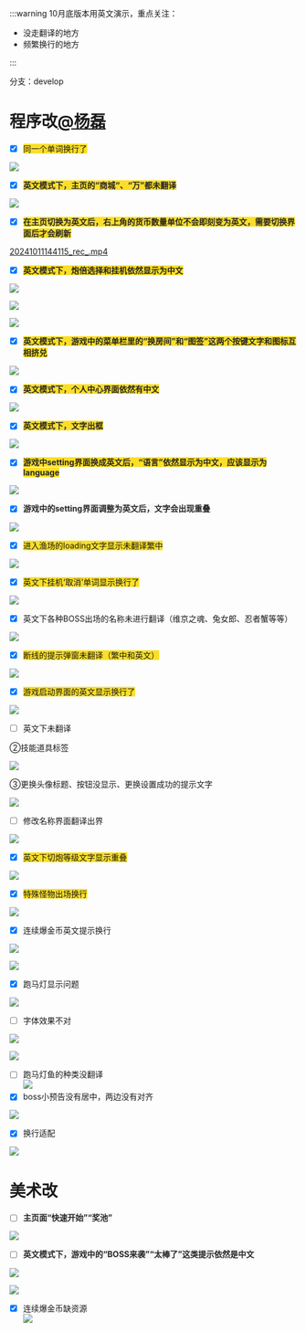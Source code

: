 :::warning
10月底版本用英文演示，重点关注：

+ 没走翻译的地方
+ 频繁换行的地方

:::

分支：develop

# 程序改[@杨磊](undefined/4gchgsy)
- [x] <font style="background-color:#FBDE28;">同一个单词换行了</font>

![](https://cdn.nlark.com/yuque/0/2024/png/26927517/1728629641572-2ceb02fe-f7f2-438c-a6c1-f81f1017d191.png)

- [x] **<font style="color:rgb(38, 38, 38);background-color:#FBDE28;">英文模式下，主页的“商城“、“万”都未翻译</font>**

![](https://cdn.nlark.com/yuque/0/2024/png/43256946/1728700436497-5feb435b-538a-4c6e-b0fa-222fa8c0f282.png)



- [x] **<font style="color:rgb(38, 38, 38);background-color:#FBDE28;">在主页切换为英文后，右上角的货币数量单位不会即刻变为英文，需要切换界面后才会刷新</font>**

[20241011144115_rec_.mp4](https://snh48group.yuque.com/attachments/yuque/0/2024/mp4/45354230/1728631663760-e98ba0ce-64a0-438f-9825-7865218846eb.mp4)



- [x] **<font style="color:rgb(38, 38, 38);background-color:#FBDE28;">英文模式下，炮倍选择和挂机依然显示为中文</font>**

![](https://cdn.nlark.com/yuque/0/2024/png/45354230/1728631681473-29ffe7af-3bd9-423b-b2e6-2261c557b6b7.png)

![](https://cdn.nlark.com/yuque/0/2024/png/45354230/1728631692648-36cc39ea-a720-436f-a485-2510370ec840.png)

![](https://cdn.nlark.com/yuque/0/2024/png/45354230/1728631703830-6bfba231-ff43-46a1-84ef-36ce3647befc.png)



- [x] **<font style="color:rgb(38, 38, 38);background-color:#FBDE28;">英文模式下，游戏中的菜单栏里的“换房间”和“图签”这两个按键文字和图标互相挤兑</font>**

![](https://cdn.nlark.com/yuque/0/2024/png/45354230/1728631730647-692cd9bf-e1bc-41b0-b127-649489a0b5e4.png)



- [x] **<font style="color:rgb(38, 38, 38);background-color:#FBDE28;">英文模式下，个人中心界面依然有中文</font>**

![](https://cdn.nlark.com/yuque/0/2024/png/45354230/1728631754706-7e326396-45c4-44c4-aec7-c1335b6452a8.png)



- [x] **<font style="color:rgb(38, 38, 38);background-color:#FBDE28;">英文模式下，文字出框</font>**

![](https://cdn.nlark.com/yuque/0/2024/png/43256946/1728701743026-30c2f3cc-ba5f-41bf-9c4d-9d12290248de.png)



- [x] **<font style="color:rgb(38, 38, 38);background-color:#FBDE28;">游戏中setting界面换成英文后，“语言”依然显示为中文，应该显示为language</font>**

![](https://cdn.nlark.com/yuque/0/2024/png/45354230/1728631849227-8eb548af-65a9-4036-9539-501cf59e648d.png)



- [x] **<font style="color:rgb(38, 38, 38);background-color:rgb(247, 247, 247);">游戏中的setting界面调整为英文后，文字会出现重叠</font>**

![](https://cdn.nlark.com/yuque/0/2024/png/45354230/1728631884097-f8ea769c-25be-4584-aa9d-599e1fab240e.png)



- [x] <font style="background-color:#FBDE28;">进入渔场的loading文字显示未翻译繁中</font>

![](https://cdn.nlark.com/yuque/0/2024/png/46064298/1728633801210-11069108-9e10-4521-8873-9b2129fb3bf7.png)



- [x] <font style="background-color:#FBDE28;">英文下挂机‘取消’单词显示换行了</font>

![](https://cdn.nlark.com/yuque/0/2024/png/46064298/1728633948756-729d1513-32a0-41be-abce-7e217c2294f9.png)



- [x] 英文下各种BOSS出场的名称未进行翻译（维京之魂、兔女郎、忍者蟹等等）

![](https://cdn.nlark.com/yuque/0/2024/png/46064298/1728634197880-e2d7d7ff-5830-445a-bb7f-12d353cc5d1f.png)



- [x] <font style="background-color:#FBDE28;">断线的提示弹窗未翻译（繁中和英文）</font>

![](https://cdn.nlark.com/yuque/0/2024/png/46064298/1728634322494-267dc595-1594-4bf3-bb9b-ac6212b1ee08.png)



- [x] <font style="background-color:#FBDE28;">游戏启动界面的英文显示换行了</font>

![](https://cdn.nlark.com/yuque/0/2024/png/46064298/1728634418642-90e0a5d4-e23d-4677-ae49-14b60ad04d96.png)



- [ ] 英文下未翻译

②技能道具标签

![](https://cdn.nlark.com/yuque/0/2024/png/46064298/1728634679010-e3595cbf-45dc-44cf-b00b-673cb529796f.png)

③更换头像标题、按钮没显示、更换设置成功的提示文字

![](https://cdn.nlark.com/yuque/0/2024/png/46064298/1728634728689-5d5cc98f-b839-4cee-bfd1-f7322b7fd982.png)

- [ ] 修改名称界面翻译出界

![](https://cdn.nlark.com/yuque/0/2024/png/43554293/1728978624589-b16f139c-e37a-4829-b7b5-236e7342bfcb.png)

- [x] <font style="background-color:#FBDE28;">英文下切炮等级文字显示重叠</font>

![](https://cdn.nlark.com/yuque/0/2024/png/46064298/1728634979583-78987d34-acd2-4a20-8494-a6acf94ed009.png)

- [x] <font style="background-color:#FBDE28;">特殊怪物出场换行</font>

![](https://cdn.nlark.com/yuque/0/2024/png/43256946/1728702021910-5d55319b-8412-40b8-9dff-7ed8a064c748.png)

- [x]  连续爆金币英文提示换行

![](https://cdn.nlark.com/yuque/0/2024/png/43256946/1728702191708-e2e5ef5b-6b1b-4ab1-b362-9c073ab16620.png)

![](https://cdn.nlark.com/yuque/0/2024/png/43256946/1728703220117-e7c246cd-e53c-4248-9b14-d4fde475a62c.png)

- [x] 跑马灯显示问题

![](https://cdn.nlark.com/yuque/0/2024/png/43256946/1728721622748-a1bcf204-ed73-46a4-9f01-33679ee88fec.png)

- [ ] 字体效果不对

![](https://cdn.nlark.com/yuque/0/2024/png/26927517/1728727143202-3ec077be-24f8-4ca2-ad0a-946d1c240da6.png)

![](https://cdn.nlark.com/yuque/0/2024/png/26927517/1728727146717-821af3cf-2ad3-41fe-a7c7-da321f235f08.png)

- [ ] 跑马灯鱼的种类没翻译  
![](https://cdn.nlark.com/yuque/0/2024/png/43256946/1728883449760-dde3b45f-fe3a-4c54-a827-6fdf3ab3f30b.png)
- [x] boss小预告没有居中，两边没有对齐

![](https://cdn.nlark.com/yuque/0/2024/png/43554293/1728975420291-3da85e99-2b60-4353-829c-2305f29c40a1.png)

- [x] 换行适配

![](https://cdn.nlark.com/yuque/0/2024/png/26927517/1728984420866-140e091c-2236-4048-9388-3686f38a6f27.png)

# 美术改
- [ ] **<font style="color:rgb(38, 38, 38);background-color:rgb(247, 247, 247);">主页面“快速开始”“奖池”</font>**

  
![](https://cdn.nlark.com/yuque/0/2024/png/43256946/1728701004987-3d70f6d9-a365-47ed-9f95-f3ff944d5c38.png)  


- [ ] **<font style="color:rgb(38, 38, 38);background-color:rgb(247, 247, 247);">英文模式下，游戏中的“BOSS来袭”“太棒了”这类提示依然是中文</font>**

![](https://cdn.nlark.com/yuque/0/2024/png/45354230/1728631779557-130b3d40-7794-4b71-a958-7a1039d13eed.png)

![](https://cdn.nlark.com/yuque/0/2024/png/45354230/1728631792714-e5da4b95-948a-48f4-9702-93748de97fd2.png)

- [x]  连续爆金币缺资源  
![](https://cdn.nlark.com/yuque/0/2024/png/43256946/1728721578186-31c6ffef-e591-4b10-a7a0-218ab1871ca6.png)

